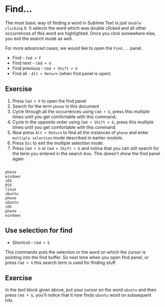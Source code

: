 Find...
========

The most basic way of finding a word in Sublime Text is just `double clicking`
it. It selects the word which was double clicked and all other occurrences of
this word are highlighted. Once you click somewhere else, you exit the search
mode as well.

For more advanced cases, we would like to open the `Find...` panel.


* Find - `Cmd + F`
* Find next - `Cmd + G`
* Find previous - `Cmd + Shift + G`
* Find all - `Alt + Return` (when find panel is open)

Exercise
---------

1. Press `Cmd + F` to open the find panel
2. Search for the term `phone` in this document
3. Cycle through all the occurrences using `Cmd + G`, press this multiple times
   until you get comfortable with this command.
4. Cycle in the opposite order using `Cmd + Shift + G`, press this
   multiple times until you get comfortable with this command.
5. Now press `Alt + Return` to find all the instances of `phone` and enter
   `multiple selection` mode described in earlier module.
6. Press `Esc` to exit the multiple selection mode.
7. Press `Cmd + G` or `Cmd + Shift + G` and notice that you can still search for
   the term you entered in the search box. This doesn't show the find panel
   again.

```

phone
windows
iOS
OSX
linux
ubuntu
phone
ubuntu
iOS
phone
windows

```

Use selection for find
-----------------------

* Shortcut - `Cmd + E`

This commands puts the selection or the word on which the cursor is pointing
into the find buffer. So next time when you open find panel, or press `Cmd + G`
this search term is used for finding stuff.

Exercise
---------

In the text block given above, put your cursor on the word `ubuntu` and then
press `Cmd + G`, you'll notice that it now finds `ubuntu` word on subsequent
hits.

